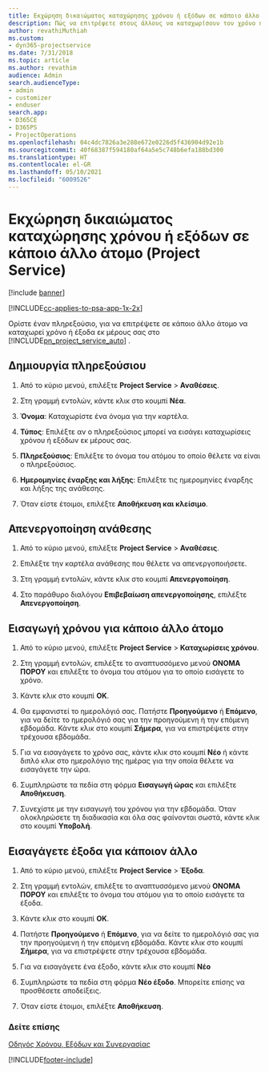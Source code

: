 ```yaml
---
title: Εκχώρηση δικαιώματος καταχώρησης χρόνου ή εξόδων σε κάποιο άλλο άτομο
description: Πώς να επιτρέψετε στους άλλους να καταχωρίσουν τον χρόνο ή τα έξοδα στο Project Service
author: revathiMuthiah
ms.custom:
- dyn365-projectservice
ms.date: 7/31/2018
ms.topic: article
ms.author: revathim
audience: Admin
search.audienceType:
- admin
- customizer
- enduser
search.app:
- D365CE
- D365PS
- ProjectOperations
ms.openlocfilehash: 04c4dc7826a3e288e672e0226d5f436904d92e1b
ms.sourcegitcommit: 40f68387f594180af64a5e5c748b6efa188bd300
ms.translationtype: HT
ms.contentlocale: el-GR
ms.lasthandoff: 05/10/2021
ms.locfileid: "6009526"
---
```

# <a name="allow-someone-else-to-enter-your-time-entry-or-expense-project-service"></a>Εκχώρηση δικαιώματος καταχώρησης χρόνου ή εξόδων σε κάποιο άλλο άτομο (Project Service)

[!include [banner](../includes/psa-now-project-operations.md)]

[!INCLUDE[cc-applies-to-psa-app-1x-2x](../includes/cc-applies-to-psa-app-1x-2x.md)]

Ορίστε έναν πληρεξούσιο, για να επιτρέψετε σε κάποιο άλλο άτομο να καταχωρεί χρόνο ή έξοδα εκ μέρους σας στο [!INCLUDE[pn_project_service_auto](../includes/pn-project-service-auto.md)] .  
  
## <a name="create-a-delegate"></a>Δημιουργία πληρεξούσιου  
  
1.  Από το κύριο μενού, επιλέξτε **Project Service** > **Αναθέσεις**.  
  
2.  Στη γραμμή εντολών, κάντε κλικ στο κουμπί **Νέα**.  
  
3. **Όνομα**: Καταχωρίστε ένα όνομα για την καρτέλα.  
  
4. **Τύπος**: Επιλέξτε αν ο πληρεξούσιος μπορεί να εισάγει καταχωρίσεις χρόνου ή εξόδων εκ μέρους σας.  
  
5. **Πληρεξούσιος**: Επιλέξτε το όνομα του ατόμου το οποίο θέλετε να είναι ο πληρεξούσιος.  
  
6. **Ημερομηνίες έναρξης και λήξης**: Επιλέξτε τις ημερομηνίες έναρξης και λήξης της ανάθεσης.  
  
7.  Όταν είστε έτοιμοι, επιλέξτε **Αποθήκευση και κλείσιμο**.  
  
## <a name="turn-off-delegation"></a>Απενεργοποίηση ανάθεσης  
  
1.  Από το κύριο μενού, επιλέξτε **Project Service** > **Αναθέσεις**.  
  
2.  Επιλέξτε την καρτέλα ανάθεσης που θέλετε να απενεργοποιήσετε.  
  
3.  Στη γραμμή εντολών, κάντε κλικ στο κουμπί **Απενεργοποίηση**.  
  
4.  Στο παράθυρο διαλόγου **Επιβεβαίωση απενεργοποίησης**, επιλέξτε **Απενεργοποίηση**.  
  
## <a name="enter-time-for-someone-else"></a>Εισαγωγή χρόνου για κάποιο άλλο άτομο  
  
1.  Από το κύριο μενού, επιλέξτε **Project Service** > **Καταχωρίσεις χρόνου**.  
  
2.  Στη γραμμή εντολών, επιλέξτε το αναπτυσσόμενο μενού **ΟΝΟΜΑ ΠΟΡΟΥ** και επιλέξτε το όνομα του ατόμου για το οποίο εισάγετε το χρόνο.  
  
3.  Κάντε κλικ στο κουμπί **OK**.  
  
4.  Θα εμφανιστεί το ημερολόγιό σας. Πατήστε **Προηγούμενο** ή **Επόμενο**, για να δείτε το ημερολόγιό σας για την προηγούμενη ή την επόμενη εβδομάδα. Κάντε κλικ στο κουμπί **Σήμερα**, για να επιστρέψετε στην τρέχουσα εβδομάδα.  
  
5.  Για να εισαγάγετε το χρόνο σας, κάντε κλικ στο κουμπί **Νέο** ή κάντε διπλό κλικ στο ημερολόγιο της ημέρας για την οποία θέλετε να εισαγάγετε την ώρα.  
  
6.  Συμπληρώστε τα πεδία στη φόρμα **Εισαγωγή ώρας** και επιλέξτε **Αποθήκευση**.  
  
7.  Συνεχίστε με την εισαγωγή του χρόνου για την εβδομάδα. Όταν ολοκληρώσετε τη διαδικασία και όλα σας φαίνονται σωστά, κάντε κλικ στο κουμπί **Υποβολή**.  
  
## <a name="enter-expenses-for-someone-else"></a>Εισαγάγετε έξοδα για κάποιον άλλο  
  
1.  Από το κύριο μενού, επιλέξτε **Project Service** > **Έξοδα**.  
  
2.  Στη γραμμή εντολών, επιλέξτε το αναπτυσσόμενο μενού **ΟΝΟΜΑ ΠΟΡΟΥ** και επιλέξτε το όνομα του ατόμου για το οποίο εισάγετε τα έξοδα.  
  
3.  Κάντε κλικ στο κουμπί **OK**.  
  
4.  Πατήστε **Προηγούμενο** ή **Επόμενο**, για να δείτε το ημερολόγιό σας για την προηγούμενη ή την επόμενη εβδομάδα. Κάντε κλικ στο κουμπί **Σήμερα**, για να επιστρέψετε στην τρέχουσα εβδομάδα.  
  
5.  Για να εισαγάγετε ένα έξοδο, κάντε κλικ στο κουμπί **Νέο**  
  
6.  Συμπληρώστε τα πεδία στη φόρμα **Νέο έξοδο**. Μπορείτε επίσης να προσθέσετε αποδείξεις.  
  
7.  Όταν είστε έτοιμοι, επιλέξτε **Αποθήκευση**.  
  
### <a name="see-also"></a>Δείτε επίσης  
 [Οδηγός Χρόνου, Εξόδων και Συνεργασίας](../psa/time-expense-collaboration-guide.md)


[!INCLUDE[footer-include](../includes/footer-banner.md)]